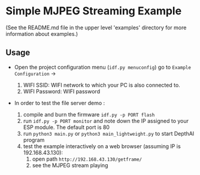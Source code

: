 # Simple MJPEG Streaming Example

(See the README.md file in the upper level 'examples' directory for more information about examples.)

## Usage

* Open the project configuration menu (`idf.py menuconfig`) go to `Example Configuration` ->
    1. WIFI SSID: WIFI network to which your PC is also connected to.
    2. WIFI Password: WIFI password

* In order to test the file server demo :
    1. compile and burn the firmware `idf.py -p PORT flash`
    2. run `idf.py -p PORT monitor` and note down the IP assigned to your ESP module. The default port is 80
    3. run `python3 main.py` or `python3 main_lightweight.py` to start DepthAI program
    3. test the example interactively on a web browser (assuming IP is 192.168.43.130):
        1. open path `http://192.168.43.130/getframe/`
        2. see the MJPEG stream playing
